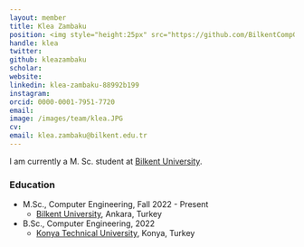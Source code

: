 ```yaml
---
layout: member
title: Klea Zambaku
position: <img style="height:25px" src="https://github.com/BilkentCompGen/BilkentCompGen.github.io/blob/master/images/team/KZ_sq_side_dna.png?raw=true"/><br>M.Sc. Student
handle: klea
twitter:
github: kleazambaku
scholar: 
website: 
linkedin: klea-zambaku-88992b199
instagram:
orcid: 0000-0001-7951-7720
email: 
image: /images/team/klea.JPG
cv: 
email: klea.zambaku@bilkent.edu.tr
---
```


I am currently a M. Sc. student at [Bilkent University](http://www.cs.bilkent.edu.tr/).

### Education

- M.Sc., Computer Engineering, Fall 2022 - Present 
  - [Bilkent University](http://www.cs.bilkent.edu.tr/), Ankara, Turkey 
- B.Sc., Computer Engineering, 2022
  - [Konya Technical University](https://www.ktun.edu.tr/en/Birim/Hakkimizda?brm=7mL9IUtl9lsvYJ1yQpEWVw%3D%3D), Konya, Turkey


